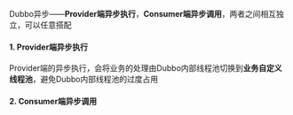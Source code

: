 Dubbo异步——**Provider端异步执行**，**Consumer端异步调用**，两者之间相互独立，可以任意搭配



#### 1. Provider端异步执行

Provider端的异步执行，会将业务的处理由Dubbo内部线程池切换到**业务自定义线程池**，避免Dubbo内部线程池的过度占用



#### 2. Consumer端异步调用

